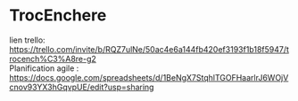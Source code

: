 # TrocEnchere
lien trello: https://trello.com/invite/b/RQZ7ulNe/50ac4e6a144fb420ef3193f1b18f5947/trocench%C3%A8re-g2 <br>
Planification agile : https://docs.google.com/spreadsheets/d/1BeNgX7StqhlTGOFHaarlrJ6WOjVcnov93YX3hGqvpUE/edit?usp=sharing
